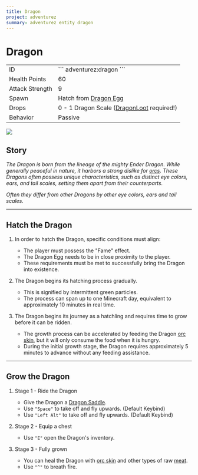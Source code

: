 ```yaml
---
title: Dragon
project: adventurez
summary: adventurez entity dragon
---
```

# Dragon
<div class="combi">
<div class="divthing">
<table class="tablething">
    <tbody>
        <tr>
            <td class="first-column">ID</td>
            <td class="second-column">
            ```
            adventurez:dragon
            ```
            </td>
        </tr>
        <tr id="linear-top">
            <td class="first-column">Health Points</td>
            <td class="second-column">60</td>
        </tr>
        <tr id="linear-top">
            <td class="first-column">Attack Strength</td>
            <td class="second-column">9</td>
        </tr>
        <tr id="linear-top">
            <td class="first-column">Spawn</td>
            <td class="second-column">Hatch from <a href="https://minecraft.fandom.com/wiki/Dragon_Egg" target="_blank">Dragon Egg</a></td>
        </tr>
        <tr id="linear-top">
            <td class="first-column">Drops</td>
            <td class="second-column">0 - 1 Dragon Scale (<a href="https://modrinth.com/mod/dragonloot" target="_blank">DragonLoot</a> required!)</td>
        </tr>
        <tr id="linear-top">
            <td class="first-column">Behavior</td>
            <td class="second-column">Passive</td>
        </tr>
    </tbody>
</table>
</div>
<div class="div-img-center">
<img src="/wiki/assets/adventurez/entities/dragon.png" loading="lazy" />
</div>
</div>

## Story

*The Dragon is born from the lineage of the mighty Ender Dragon. While generally peaceful in nature, it harbors a strong dislike for <a href="../Orc/">orcs</a>. These Dragons often possess unique characteristics, such as distinct eye colors, ears, and tail scales, setting them apart from their counterparts.*

*Often they differ from other Dragons by other eye colors, ears and tail scales.*

---

## Hatch the Dragon

1. In order to hatch the Dragon, specific conditions must align:

    * The player must possess the "Fame" effect.
    * The Dragon Egg needs to be in close proximity to the player.
    * These requirements must be met to successfully bring the Dragon into existence. 

2. The Dragon begins its hatching process gradually.

    * This is signified by intermittent green particles. 
    * The process can span up to one Minecraft day, equivalent to approximately 10 minutes in real time.

3. The Dragon begins its journey as a hatchling and requires time to grow before it can be ridden.

    * The growth process can be accelerated by feeding the Dragon <a href="../../Items/Orc_Skin/">orc skin</a>, but it will only consume the food when it is hungry.
    * During the initial growth stage, the Dragon requires approximately 5 minutes to advance without any feeding assistance.

---

## Grow the Dragon

1. Stage 1  - Ride the Dragon

    * Give the Dragon a <a href="../../Items/Dragon_Saddle/">Dragon Saddle</a>.
    * Use `"Space"` to take off and fly upwards. (Default Keybind)
    * Use `"Left Alt"` to take off and fly upwards. (Default Keybind)

2. Stage 2 - Equip a chest

    * Use `"E"` open the Dragon's inventory.

3. Stage 3  - Fully grown

    * You can heal the Dragon with <a href="../../Items/Orc_Skin/">orc skin</a> and other types of raw <a href="https://minecraft.fandom.com/wiki/Meat" target="_blank">meat</a>.
    * Use `"^"` to breath fire.